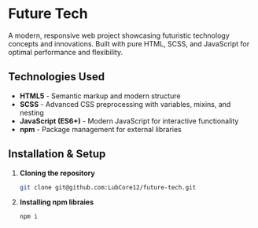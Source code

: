 # Future Tech

A modern, responsive web project showcasing futuristic technology concepts and innovations. Built with pure HTML, SCSS, and JavaScript for optimal performance and flexibility.

## Technologies Used

- **HTML5** - Semantic markup and modern structure
- **SCSS** - Advanced CSS preprocessing with variables, mixins, and nesting
- **JavaScript (ES6+)** - Modern JavaScript for interactive functionality
- **npm** - Package management for external libraries

## Installation & Setup

1. **Cloning the repository**

   ```bash
   git clone git@github.com:LubCore12/future-tech.git

2. **Installing npm libraies**

   ```bash
   npm i
